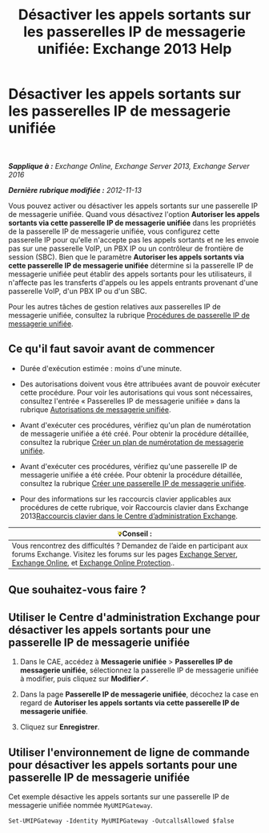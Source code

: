 ﻿---
title: 'Désactiver les appels sortants sur les passerelles IP de messagerie unifiée: Exchange 2013 Help'
TOCTitle: Désactiver les appels sortants sur les passerelles IP de messagerie unifiée
ms:assetid: a3777cc6-37e4-4359-ada3-a962ac0ef0c3
ms:mtpsurl: https://technet.microsoft.com/fr-fr/library/Bb232153(v=EXCHG.150)
ms:contentKeyID: 50478819
ms.date: 05/23/2018
mtps_version: v=EXCHG.150
ms.translationtype: MT
---

# Désactiver les appels sortants sur les passerelles IP de messagerie unifiée

 

_**Sapplique à :** Exchange Online, Exchange Server 2013, Exchange Server 2016_

_**Dernière rubrique modifiée :** 2012-11-13_

Vous pouvez activer ou désactiver les appels sortants sur une passerelle IP de messagerie unifiée. Quand vous désactivez l'option **Autoriser les appels sortants via cette passerelle IP de messagerie unifiée** dans les propriétés de la passerelle IP de messagerie unifiée, vous configurez cette passerelle IP pour qu'elle n'accepte pas les appels sortants et ne les envoie pas sur une passerelle VoIP, un PBX IP ou un contrôleur de frontière de session (SBC). Bien que le paramètre **Autoriser les appels sortants via cette passerelle IP de messagerie unifiée** détermine si la passerelle IP de messagerie unifiée peut établir des appels sortants pour les utilisateurs, il n'affecte pas les transferts d'appels ou les appels entrants provenant d'une passerelle VoIP, d'un PBX IP ou d'un SBC.

Pour les autres tâches de gestion relatives aux passerelles IP de messagerie unifiée, consultez la rubrique [Procédures de passerelle IP de messagerie unifiée](um-ip-gateway-procedures-exchange-2013-help.md).

## Ce qu'il faut savoir avant de commencer

  - Durée d'exécution estimée : moins d'une minute.

  - Des autorisations doivent vous être attribuées avant de pouvoir exécuter cette procédure. Pour voir les autorisations qui vous sont nécessaires, consultez l'entrée « Passerelles IP de messagerie unifiée » dans la rubrique [Autorisations de messagerie unifiée](unified-messaging-permissions-exchange-2013-help.md).

  - Avant d'exécuter ces procédures, vérifiez qu'un plan de numérotation de messagerie unifiée a été créé. Pour obtenir la procédure détaillée, consultez la rubrique [Créer un plan de numérotation de messagerie unifiée](create-a-um-dial-plan-exchange-2013-help.md).

  - Avant d'exécuter ces procédures, vérifiez qu'une passerelle IP de messagerie unifiée a été créée. Pour obtenir la procédure détaillée, consultez la rubrique [Créer une passerelle IP de messagerie unifiée](create-a-um-ip-gateway-exchange-2013-help.md).

  - Pour des informations sur les raccourcis clavier applicables aux procédures de cette rubrique, voir Raccourcis clavier dans Exchange 2013[Raccourcis clavier dans le Centre d’administration Exchange](keyboard-shortcuts-in-the-exchange-admin-center-exchange-online-protection-help.md).

<table>
<thead>
<tr class="header">
<th><img src="images/Bb125224.tip(EXCHG.150).gif" title="Conseil" alt="Conseil" />Conseil :</th>
</tr>
</thead>
<tbody>
<tr class="odd">
<td>Vous rencontrez des difficultés ? Demandez de l’aide en participant aux forums Exchange. Visitez les forums sur les pages <a href="https://go.microsoft.com/fwlink/p/?linkid=60612">Exchange Server</a>, <a href="https://go.microsoft.com/fwlink/p/?linkid=267542">Exchange Online</a>, et <a href="https://go.microsoft.com/fwlink/p/?linkid=285351">Exchange Online Protection</a>..</td>
</tr>
</tbody>
</table>


## Que souhaitez-vous faire ?

## Utiliser le Centre d'administration Exchange pour désactiver les appels sortants pour une passerelle IP de messagerie unifiée

1.  Dans le CAE, accédez à **Messagerie unifiée** \> **Passerelles IP de messagerie unifiée**, sélectionnez la passerelle IP de messagerie unifiée à modifier, puis cliquez sur **Modifier**![Icône Modifier](images/Bb124582.6f53ccb2-1f13-4c02-bea0-30690e6ea71d(EXCHG.150).gif "Icône Modifier").

2.  Dans la page **Passerelle IP de messagerie unifiée**, décochez la case en regard de **Autoriser les appels sortants via cette passerelle IP de messagerie unifiée**.

3.  Cliquez sur **Enregistrer**.

## Utiliser l'environnement de ligne de commande pour désactiver les appels sortants pour une passerelle IP de messagerie unifiée

Cet exemple désactive les appels sortants sur une passerelle IP de messagerie unifiée nommée `MyUMIPGateway`.

    Set-UMIPGateway -Identity MyUMIPGateway -OutcallsAllowed $false

